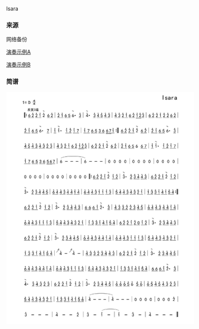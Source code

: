 Isara 
### 来源
网络备份

[演奏示例A](https://www.bilibili.com/video/BV1ux411b72Y/)

[演奏示例B](https://www.bilibili.com/video/BV13s411W7im/)

### 简谱
![Isara](WebSource/Isara.jpg)

